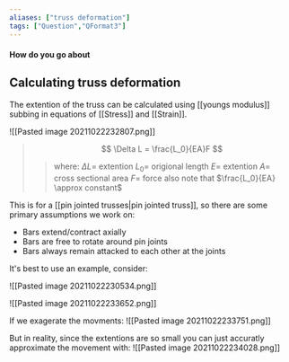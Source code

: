 ```yaml
---
aliases: ["truss deformation"]
tags: ["Question","QFormat3"]
---
```


#### How do you go about
## Calculating truss deformation
The extention of the truss can be calculated using [[youngs modulus]] subbing in equations of [[Stress]] and [[Strain]].

![[Pasted image 20211022232807.png]]

> $$ \Delta L = \frac{L_0}{EA}F  $$ 
>> where:
>> $\Delta L=$ extention
>> $L_0=$ origional length
>> $E=$ extention
>> $A=$ cross sectional area
>> $F=$ force
> also note that $\frac{L_0}{EA} \approx constant$


This is for a [[pin jointed trusses|pin jointed truss]], so there are some primary assumptions we work on:
- Bars extend/contract axially
- Bars are free to rotate around pin joints
- Bars always remain attacked to each other at the joints

It's best to use an example, consider:

![[Pasted image 20211022230534.png]]

![[Pasted image 20211022233652.png]]

If we exagerate the movments:
![[Pasted image 20211022233751.png]]

But in reality, since the extentions are so small you can just accuratly approximate the movement with:
![[Pasted image 20211022234028.png]]

